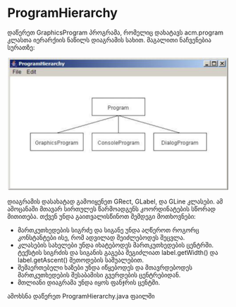 # ProgramHierarchy
დაწერეთ  GraphicsProgram პროგრამა, რომელიც დახატავს acm.program კლასთა იერარქიის ნაწილს დიაგრამის სახით. მაგალითი ნაჩვენებია სურათზე:

![ProgramHierarchy](./../images/assignment7-program-hierarchy-1.png)

დიაგრამის დასახატად გამოიყენეთ GRect, GLabel, და GLine კლასები. ამ ამოცანაში მთავარ სირთულეს წარმოადგენს კოორდინატების სწორად მითითება.  თქვენ უნდა გაითვალისწინოთ შემდეგი მოთხოვნები:
* მართკუთხედების სიგრძე და სიგანე უნდა აღწეროთ როგორც კონსტანტები ისე, რომ ადვილად შეიძლებოდეს შეცვლა.
* კლასების სახელები უნდა იხატებოდეს მართკუთხედების ცენტრში. ტექსტის სიგრძის და სიგანის გაგება შეგიძლიათ label.getWidth() და label.getAscent() მეთოდების საშუალებით.
* შემაერთებელი ხაზები უნდა იწყებოდეს და მთავრდებოდეს მართკუთხედების შესაბამისი გვერდების ცენტრებიდან.
* მთლიანი დიაგრამა უნდა იყოს ფანჯრის ცენტში.

ამოხსნა დაწერეთ ProgramHierarchy.java ფაილში